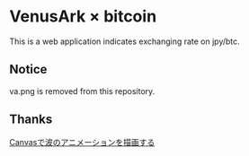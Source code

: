 # VenusArk × bitcoin
This is a web application indicates exchanging rate on jpy/btc.

## Notice
va.png is removed from this repository.

## Thanks
[Canvasで波のアニメーションを描画する](https://sterfield.co.jp/designer/canvas%E3%81%A7%E6%B3%A2%E3%81%AE%E3%82%A2%E3%83%8B%E3%83%A1%E3%83%BC%E3%82%B7%E3%83%A7%E3%83%B3%E3%82%92%E6%8F%8F%E7%94%BB%E3%81%99%E3%82%8B/)
